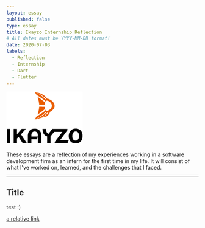 ```yaml
---
layout: essay
published: false
type: essay
title: Ikayzo Internship Reflection
# All dates must be YYYY-MM-DD format!
date: 2020-07-03
labels:
  - Reflection
  - Internship
  - Dart
  - Flutter
---
```


<img class="" src="../images/logo-ikayzo.png">

These essays are a reflection of my experiences working in a software development firm as an intern for the first time in my life. It will consist of what I've worked on, learned, and the challenges that I faced.
<hr>

## Title
test :)

[a relative link](https://samuelcy.github.io/essays/2020-07-10.html)
